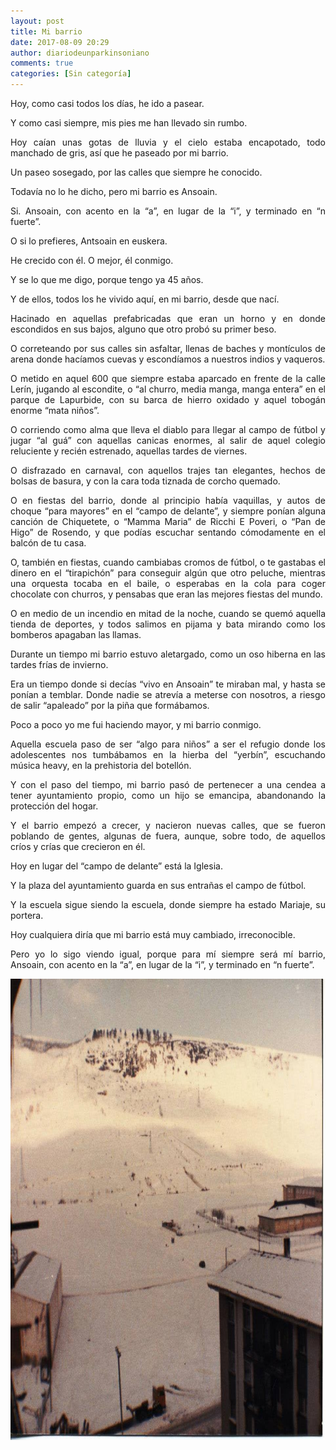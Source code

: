 ```yaml
---
layout: post
title: Mi barrio
date: 2017-08-09 20:29
author: diariodeunparkinsoniano
comments: true
categories: [Sin categoría]
---
```

<p style="text-align:justify;">Hoy, como casi todos los días, he ido a pasear.</p>
<p style="text-align:justify;">Y como casi siempre, mis pies me han llevado sin rumbo.</p>
<p style="text-align:justify;">Hoy caían unas gotas de lluvia y el cielo estaba encapotado, todo manchado de gris, así que he paseado por mi barrio.</p>
<p style="text-align:justify;">Un paseo sosegado, por las calles que siempre he conocido.</p>
<p style="text-align:justify;">Todavía no lo he dicho, pero mi barrio es Ansoain.</p>
<p style="text-align:justify;">Si. Ansoain, con acento en la “a”, en lugar de la “i”, y terminado en “n fuerte”.</p>
<p style="text-align:justify;">O si lo prefieres, Antsoain en euskera.</p>
<p style="text-align:justify;">He crecido con él. O mejor, él conmigo.</p>
<p style="text-align:justify;">Y se lo que me digo, porque tengo ya 45 años.</p>
<p style="text-align:justify;">Y de ellos, todos los he vivido aquí, en mi barrio, desde que nací.</p>
<p style="text-align:justify;">Hacinado en aquellas prefabricadas que eran un horno y en donde escondidos en sus bajos, alguno que otro probó su primer beso.</p>
<p style="text-align:justify;">O correteando por sus calles sin asfaltar, llenas de baches y montículos de arena donde hacíamos cuevas y escondíamos a nuestros indios y vaqueros.</p>
<p style="text-align:justify;">O metido en aquel 600 que siempre estaba aparcado en frente de la calle Lerín, jugando al escondite, o “al churro, media manga, manga entera” en el parque de Lapurbide, con su barca de hierro oxidado y aquel tobogán enorme “mata niños”.</p>
<p style="text-align:justify;">O corriendo como alma que lleva el diablo para llegar al campo de fútbol y jugar “al guá” con aquellas canicas enormes, al salir de aquel colegio reluciente y recién estrenado, aquellas tardes de viernes.</p>
<p style="text-align:justify;">O disfrazado en carnaval, con aquellos trajes tan elegantes, hechos de bolsas de basura, y con la cara toda tiznada de corcho quemado.</p>
<p style="text-align:justify;">O en fiestas del barrio, donde al principio había vaquillas, y autos de choque “para mayores” en el “campo de delante”, y siempre ponían alguna canción de Chiquetete, o “Mamma Maria” de Ricchi E Poveri, o “Pan de Higo” de Rosendo, y que podías escuchar sentando cómodamente en el balcón de tu casa.</p>
<p style="text-align:justify;">O, también en fiestas, cuando cambiabas cromos de fútbol, o te gastabas el dinero en el “tirapichón” para conseguir algún que otro peluche, mientras una orquesta tocaba en el baile, o esperabas en la cola para coger chocolate con churros, y pensabas que eran las mejores fiestas del mundo.</p>
<p style="text-align:justify;">O en medio de un incendio en mitad de la noche, cuando se quemó aquella tienda de deportes, y todos salimos en pijama y bata mirando como los bomberos apagaban las llamas.</p>
<p style="text-align:justify;">Durante un tiempo mi barrio estuvo aletargado, como un oso hiberna en las tardes frías de invierno.</p>
<p style="text-align:justify;">Era un tiempo donde si decías “vivo en Ansoain” te miraban mal, y hasta se ponían a temblar. Donde nadie se atrevía a meterse con nosotros, a riesgo de salir “apaleado” por la piña que formábamos.</p>
<p style="text-align:justify;">Poco a poco yo me fui haciendo mayor, y mi barrio conmigo.</p>
<p style="text-align:justify;">Aquella escuela paso de ser “algo para niños” a ser el refugio donde los adolescentes nos tumbábamos en la hierba del “yerbín”, escuchando música heavy, en la prehistoria del botellón.</p>
<p style="text-align:justify;">Y con el paso del tiempo, mi barrio pasó de pertenecer a una cendea a tener ayuntamiento propio, como un hijo se emancipa, abandonando la protección del hogar.</p>
<p style="text-align:justify;">Y el barrio empezó a crecer, y nacieron nuevas calles, que se fueron poblando de gentes, algunas de fuera, aunque, sobre todo, de aquellos críos y crías que crecieron en él.</p>
<p style="text-align:justify;">Hoy en lugar del “campo de delante” está la Iglesia.</p>
<p style="text-align:justify;">Y la plaza del ayuntamiento guarda en sus entrañas el campo de fútbol.</p>
<p style="text-align:justify;">Y la escuela sigue siendo la escuela, donde siempre ha estado Mariaje, su portera.</p>
<p style="text-align:justify;">Hoy cualquiera diría que mi barrio está muy cambiado, irreconocible.</p>
<p style="text-align:justify;">Pero yo lo sigo viendo igual, porque para mí siempre será mí barrio, Ansoain, con acento en la “a”, en lugar de la “i”, y terminado en “n fuerte”.</p>
<p style="text-align:justify;"></p>
<p style="text-align:justify;"><img class="img-fluid"  clasXs="alignnone size-full wp-image-336" src="/assets/images/2017/08/1623698_4212772133569_5049542257098909136_n.jpg" alt="1623698_4212772133569_5049542257098909136_n" width="960" height="738" /></p>
